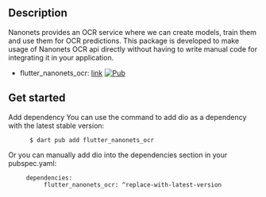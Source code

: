 
## Description
Nanonets provides an OCR service where we can create models, train them and use them for OCR predictions. This package is developed to make usage of Nanonets OCR api directly without having to write manual code for integrating it in your application.

- flutter_nanonets_ocr: [link](https://pub.dev/packages/flutter_nanonets_ocr)
  [![Pub](https://img.shields.io/pub/v/flutter_nanonets_ocr.svg?label=dev&include_prereleases)](https://pub.dev/packages/flutter_nanonets_ocr)


## Get started
Add dependency 
You can use the command to add dio as a dependency with the latest stable version:

``` 
      $ dart pub add flutter_nanonets_ocr

```

Or you can manually add dio into the dependencies section in your pubspec.yaml:


```
     dependencies:
          flutter_nanonets_ocr: ^replace-with-latest-version

```




